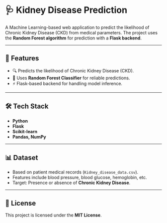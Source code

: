 # 🩺 Kidney Disease Prediction  

A Machine Learning-based web application to predict the likelihood of Chronic Kidney Disease (CKD) from medical parameters. The project uses the **Random Forest algorithm** for prediction with a **Flask backend**.  

---

## 🚀 Features  
- 🔍 Predicts the likelihood of Chronic Kidney Disease (CKD).  
- 🌲 Uses **Random Forest Classifier** for reliable predictions.  
- ⚡ Flask-based backend for handling model inference.  

---

## 🛠️ Tech Stack  
-  **Python**  
-  **Flask**  
-  **Scikit-learn**  
-  **Pandas, NumPy**  

---

## 📊 Dataset  
- Based on patient medical records (`Kidney_disease_data.csv`).  
- Features include blood pressure, blood glucose, hemoglobin, etc.  
- Target: Presence or absence of **Chronic Kidney Disease**.  

---

## 📜 License  
This project is licensed under the **MIT License**.  
